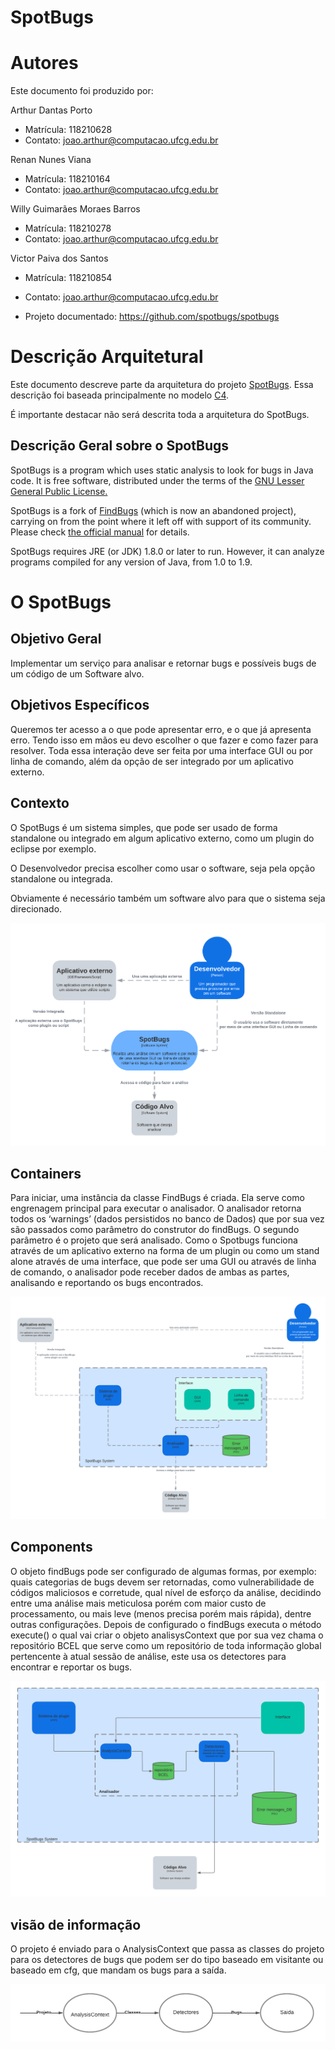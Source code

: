 # SpotBugs

# Autores

Este documento foi produzido por: 

Arthur Dantas Porto
- Matrícula: 118210628
- Contato: joao.arthur@computacao.ufcg.edu.br

Renan Nunes Viana
- Matrícula: 118210164
- Contato: joao.arthur@computacao.ufcg.edu.br

Willy Guimarães Moraes Barros
- Matrícula: 118210278
- Contato: joao.arthur@computacao.ufcg.edu.br

Victor Paiva dos Santos
- Matrícula: 118210854
- Contato: joao.arthur@computacao.ufcg.edu.br

- Projeto documentado: https://github.com/spotbugs/spotbugs

# Descrição Arquitetural

Este documento descreve parte da arquitetura do projeto [SpotBugs](https://github.com/spotbugs/spotbugs). Essa descrição foi baseada principalmente no modelo [C4](https://c4model.com/).

É importante destacar não será descrita toda a arquitetura do SpotBugs. 


## Descrição Geral sobre o SpotBugs

SpotBugs is a program which uses static analysis to look for bugs in Java code. It is free software, distributed under the terms of the [GNU Lesser General Public License.](http://www.gnu.org/licenses/lgpl-3.0.html)

SpotBugs is a fork of [FindBugs](http://findbugs.sourceforge.net/) (which is now an abandoned project), carrying on from the point where it left off with support of its community. Please check [the official manual](https://spotbugs.readthedocs.io/en/latest/) for details.

SpotBugs requires JRE (or JDK) 1.8.0 or later to run. However, it can analyze programs compiled for any version of Java, from 1.0 to 1.9.

# O SpotBugs

## Objetivo Geral

Implementar um serviço para analisar e retornar bugs e possíveis bugs de um código de um Software alvo.

## Objetivos Específicos

Queremos ter acesso a o que pode apresentar erro, e o que já apresenta erro. Tendo isso em mãos eu devo escolher o que fazer e como fazer para resolver. Toda essa interação deve ser feita por uma interface GUI ou por linha de comando, além da opção de ser integrado por um aplicativo externo.

## Contexto

O SpotBugs é um sistema simples, que pode ser usado de forma standalone ou integrado em algum aplicativo externo, como um  plugin do eclipse por exemplo.

O Desenvolvedor precisa escolher como usar o software, seja pela opção standalone ou integrada. 

Obviamente é necessário também um software alvo para que o sistema seja direcionado.

![context](spotbugs/context.png)

## Containers

Para iniciar, uma instância da classe FindBugs é criada. Ela serve como engrenagem principal para executar o analisador. O analisador retorna todos os ‘warnings’ (dados persistidos no banco de Dados) que por sua vez são passados como parâmetro do construtor do findBugs. O segundo parâmetro é o projeto que será analisado.
Como o Spotbugs funciona através de um aplicativo externo na forma de um plugin ou como um stand alone através de uma interface, que pode ser uma GUI ou através de linha de comando, o analisador pode receber dados de ambas as partes, analisando e reportando os bugs encontrados.

![containers](spotbugs/containers.png)

## Components

O objeto findBugs pode ser configurado de algumas formas, por exemplo: quais categorias de bugs devem ser retornadas, como vulnerabilidade de códigos maliciosos e corretude, qual nível de esforço da análise, decidindo entre uma análise mais meticulosa porém com maior custo de processamento, ou mais leve (menos precisa porém mais rápida), dentre outras configurações.
Depois de configurado o findBugs executa o método execute() o qual vai criar o objeto analisysContext que por sua vez chama o repositório BCEL que serve como um repositório de toda informação global pertencente à atual sessão de análise, este usa os detectores para encontrar e reportar os bugs.

![components](spotbugs/components.png)

## visão de informação

O projeto é enviado para o AnalysisContext que  passa as classes do projeto para os detectores de bugs que podem ser do tipo baseado em visitante ou baseado em cfg, que mandam os bugs para a saída.

![visao_de_informacao](spotbugs/visao_de_informacao.png)

